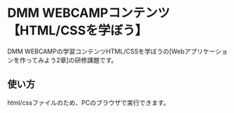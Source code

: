 # DMM WEBCAMPコンテンツ【HTML/CSSを学ぼう】
DMM WEBCAMPの学習コンテンツHTML/CSSを学ぼうの[Webアプリケーションを作ってみよう2章]の研修課題です。
## 使い方
html/cssファイルのため、PCのブラウザで実行できます。
